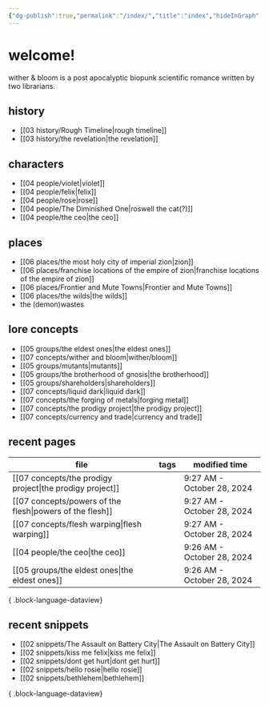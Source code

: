 ```yaml
---
{"dg-publish":true,"permalink":"/index/","title":"index","hideInGraph":true,"tags":["gardenEntry"]}
---
```


# welcome!
wither & bloom is a post apocalyptic biopunk scientific romance written by two librarians.

## history
- [[03 history/Rough Timeline\|rough timeline]]
- [[03 history/the revelation\|the revelation]]
## characters
- [[04 people/violet\|violet]]
- [[04 people/felix\|felix]]
- [[04 people/rose\|rose]]
- [[04 people/The Diminished One\|roswell the cat(?)]]
- [[04 people/the ceo\|the ceo]]
## places
- [[06 places/the most holy city of imperial zion\|zion]]
- [[06 places/franchise locations of the empire of zion\|franchise locations of the empire of zion]]
- [[06 places/Frontier and Mute Towns\|Frontier and Mute Towns]]
- [[06 places/the wilds\|the wilds]]
- the (demon)wastes
## lore concepts
- [[05 groups/the eldest ones\|the eldest ones]]
- [[07 concepts/wither and bloom\|wither/bloom]]
- [[05 groups/mutants\|mutants]]
- [[05 groups/the brotherhood of gnosis\|the brotherhood]]
- [[05 groups/shareholders\|shareholders]]
- [[07 concepts/liquid dark\|liquid dark]]
- [[07 concepts/the forging of metals\|forging metal]]
- [[07 concepts/the prodigy project\|the prodigy project]]
- [[07 concepts/currency and trade\|currency and trade]]

## recent pages
| file                                                        | tags      | modified time              |
| ----------------------------------------------------------- | --------- | -------------------------- |
| [[07 concepts/the prodigy project\|the prodigy project]] | <ul></ul> | 9:27 AM - October 28, 2024 |
| [[07 concepts/powers of the flesh\|powers of the flesh]] | <ul></ul> | 9:27 AM - October 28, 2024 |
| [[07 concepts/flesh warping\|flesh warping]]             | <ul></ul> | 9:27 AM - October 28, 2024 |
| [[04 people/the ceo\|the ceo]]                           | <ul></ul> | 9:26 AM - October 28, 2024 |
| [[05 groups/the eldest ones\|the eldest ones]]           | <ul></ul> | 9:26 AM - October 28, 2024 |

{ .block-language-dataview}

## recent snippets
- [[02 snippets/The Assault on Battery City\|The Assault on Battery City]]
- [[02 snippets/kiss me felix\|kiss me felix]]
- [[02 snippets/dont get hurt\|dont get hurt]]
- [[02 snippets/hello rosie\|hello rosie]]
- [[02 snippets/bethlehem\|bethlehem]]

{ .block-language-dataview}